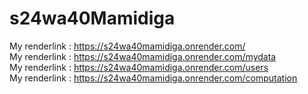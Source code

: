 # s24wa40Mamidiga
My renderlink : https://s24wa40mamidiga.onrender.com/<br>
My renderlink : https://s24wa40mamidiga.onrender.com/mydata<br>
My renderlink : https://s24wa40mamidiga.onrender.com/users<br>
My renderlink : https://s24wa40mamidiga.onrender.com/computation<br>
